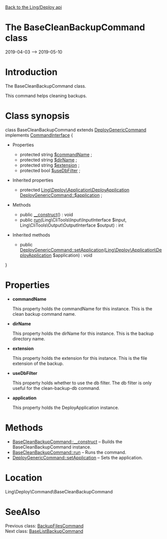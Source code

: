 [Back to the Ling/Deploy api](https://github.com/lingtalfi/Deploy/blob/master/doc/api/Ling/Deploy.md)



The BaseCleanBackupCommand class
================
2019-04-03 --> 2019-05-10






Introduction
============

The BaseCleanBackupCommand class.

This command helps cleaning backups.



Class synopsis
==============


class <span class="pl-k">BaseCleanBackupCommand</span> extends [DeployGenericCommand](https://github.com/lingtalfi/Deploy/blob/master/doc/api/Ling/Deploy/Command/DeployGenericCommand.md) implements [CommandInterface](https://github.com/lingtalfi/CliTools/blob/master/doc/api/Ling/CliTools/Command/CommandInterface.md) {

- Properties
    - protected string [$commandName](#property-commandName) ;
    - protected string [$dirName](#property-dirName) ;
    - protected string [$extension](#property-extension) ;
    - protected bool [$useDbFilter](#property-useDbFilter) ;

- Inherited properties
    - protected [Ling\Deploy\Application\DeployApplication](https://github.com/lingtalfi/Deploy/blob/master/doc/api/Ling/Deploy/Application/DeployApplication.md) [DeployGenericCommand::$application](#property-application) ;

- Methods
    - public [__construct](https://github.com/lingtalfi/Deploy/blob/master/doc/api/Ling/Deploy/Command/BaseCleanBackupCommand/__construct.md)() : void
    - public [run](https://github.com/lingtalfi/Deploy/blob/master/doc/api/Ling/Deploy/Command/BaseCleanBackupCommand/run.md)(Ling\CliTools\Input\InputInterface $input, Ling\CliTools\Output\OutputInterface $output) : int

- Inherited methods
    - public [DeployGenericCommand::setApplication](https://github.com/lingtalfi/Deploy/blob/master/doc/api/Ling/Deploy/Command/DeployGenericCommand/setApplication.md)([Ling\Deploy\Application\DeployApplication](https://github.com/lingtalfi/Deploy/blob/master/doc/api/Ling/Deploy/Application/DeployApplication.md) $application) : void

}




Properties
=============

- <span id="property-commandName"><b>commandName</b></span>

    This property holds the commandName for this instance.
    This is the clean backup command name.
    
    

- <span id="property-dirName"><b>dirName</b></span>

    This property holds the dirName for this instance.
    This is the backup directory name.
    
    

- <span id="property-extension"><b>extension</b></span>

    This property holds the extension for this instance.
    This is the file extension of the backup.
    
    

- <span id="property-useDbFilter"><b>useDbFilter</b></span>

    This property holds whether to use the db filter.
    The db filter is only useful for the clean-backup-db command.
    
    

- <span id="property-application"><b>application</b></span>

    This property holds the DeployApplication instance.
    
    



Methods
==============

- [BaseCleanBackupCommand::__construct](https://github.com/lingtalfi/Deploy/blob/master/doc/api/Ling/Deploy/Command/BaseCleanBackupCommand/__construct.md) &ndash; Builds the BaseCleanBackupCommand instance.
- [BaseCleanBackupCommand::run](https://github.com/lingtalfi/Deploy/blob/master/doc/api/Ling/Deploy/Command/BaseCleanBackupCommand/run.md) &ndash; Runs the command.
- [DeployGenericCommand::setApplication](https://github.com/lingtalfi/Deploy/blob/master/doc/api/Ling/Deploy/Command/DeployGenericCommand/setApplication.md) &ndash; Sets the application.





Location
=============
Ling\Deploy\Command\BaseCleanBackupCommand


SeeAlso
==============
Previous class: [BackupFilesCommand](https://github.com/lingtalfi/Deploy/blob/master/doc/api/Ling/Deploy/Command/BackupFilesCommand.md)<br>Next class: [BaseListBackupCommand](https://github.com/lingtalfi/Deploy/blob/master/doc/api/Ling/Deploy/Command/BaseListBackupCommand.md)<br>
